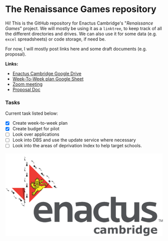 # The Renaissance Games repository
Hi! This is the GitHub repository for Enactus Cambridge's "*Renaissance Games*" project. We will mostly be using it as a `linktree`, to keep track of all the different directories and drives. We can also use it for some data (e.g. `excel` spreadsheets) or code storage, if need be.

For now, I will mostly post links here and some draft documents (e.g. proposal).

**Links:**
* [Enactus Cambridge Google Drive](https://drive.google.com/drive/u/2/folders/0AIH0sHEzBK5fUk9PVA)
* [Week-To-Week plan Google Sheet](https://docs.google.com/spreadsheets/d/13SqEoJHWeSWTjnXNaI0Owhu8M24S-bqkdwMtGeHTPyw/edit?usp=sharing)
* [Zoom meeting](https://zoom.us/j/6841293849?pwd=OEVYTzliUEdXcUNSV3pabWo2RzRvQT09)
* [Proposal Doc](https://universityofcambridgecloud-my.sharepoint.com/:w:/g/personal/bt389_cam_ac_uk/EdNpDWx4JzpGnYK9F9B4I9EBSFyCbMvHn2sfy8LWuhNvhg?e=jbqcUp)

### Tasks
Current task listed below:
- [x] Create week-to-week plan
- [x] Create budget for pilot
- [ ] Look over applications
- [ ] Look into DBS and use the update service where necessary
- [ ] Look into the areas of deprivation Index to help target schools.

![logo](/Enactus_Cam_LogoText_Grey.png)
